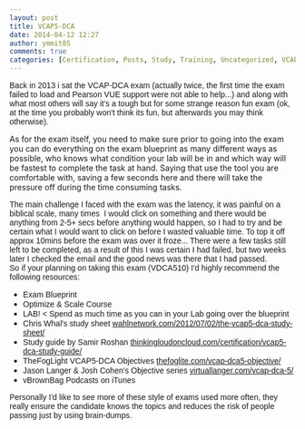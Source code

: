 ```yaml
---
layout: post
title: VCAP5-DCA
date: 2014-04-12 12:27
author: ymmit85
comments: true
categories: [Certification, Posts, Study, Training, Uncategorized, VCAP, vSphere]
---
```

<span style="font-family:Arial, Helvetica, sans-serif;">Back in 2013 i sat the VCAP-DCA exam (actually twice, the first time the exam failed to load and Pearson VUE support were not able to help...) and along with what most others will say it's a tough but for some strange reason fun exam (ok, at the time you probably won't think its fun, but afterwards you may think otherwise). </span>

As for the exam itself, you need to make sure prior to going into the exam you can do everything on the exam blueprint as many different ways as possible, who knows what condition your lab will be in and which way will be fastest to complete the task at hand. Saying that use the tool you are comfortable with, saving a few seconds here and there will take the pressure off during the time consuming tasks.
<div><span style="font-family:Arial, Helvetica, sans-serif;">The main challenge I faced with the exam was the latency, it was painful on a biblical scale, many times  I would click on something and there would be anything from 2-5+ secs before anything would happen, so I had to try and be certain what I would want to click on before I wasted valuable time. To top it off approx 10mins before the exam was over it froze... There were a few tasks still left to be completed, as a result of this I was certain I had failed, but two weeks later I checked the email and the good news was there that I had passed. </span></div>
<div><span style="font-family:Arial, Helvetica, sans-serif;">
So if your planning on taking this exam (VDCA510) I'd highly recommend the following resources:</span></div>
<div>
<ul>
	<li><span style="font-family:Arial, Helvetica, sans-serif;">Exam Blueprint </span></li>
	<li><span style="font-family:Arial, Helvetica, sans-serif;">Optimize &amp; Scale Course</span></li>
	<li><span style="font-family:Arial, Helvetica, sans-serif;">LAB! &lt; Spend as much time as you can in your Lab going over the blueprint</span></li>
	<li><span style="font-family:Arial, Helvetica, sans-serif;">Chris Whal's study sheet <a href="http://wahlnetwork.com/2012/07/02/the-vcap5-dca-study-sheet/">wahlnetwork.com/2012/07/02/the-vcap5-dca-study-sheet/</a></span></li>
	<li><span style="font-family:Arial, Helvetica, sans-serif;">Study guide by Samir Roshan <a href="http://thinkingloudoncloud.com/certification/vcap5-dca-study-guide/">thinkingloudoncloud.com/certification/vcap5-dca-study-guide/</a></span></li>
	<li><span style="font-family:Arial, Helvetica, sans-serif;">TheFogLight VCAP5-DCA Objectives <a href="http://thefoglite.com/vcap-dca5-objective/">thefoglite.com/vcap-dca5-objective/</a></span></li>
	<li><span style="font-family:Arial, Helvetica, sans-serif;">Jason Langer &amp; Josh Cohen's Objective series <a href="http://virtuallanger.com/vcap-dca-5/">virtuallanger.com/vcap-dca-5/</a></span></li>
	<li><span style="font-family:Arial, Helvetica, sans-serif;">vBrownBag Podcasts on iTunes </span></li>
</ul>
<div><span style="font-family:Arial, Helvetica, sans-serif;">Personally I'd like to see more of these style of exams used more often, they really ensure the candidate knows the topics and reduces the risk of people passing just by using brain-dumps.</span></div>
</div>
<div></div>